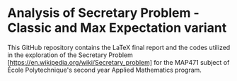 # Analysis of Secretary Problem - Classic and Max Expectation variant

This GitHub repository contains the LaTeX final report and the codes utilized in the exploration of the Secretary Problem [https://en.wikipedia.org/wiki/Secretary_problem] for the MAP471 subject of École Polytechnique's second year Applied Mathematics program.
